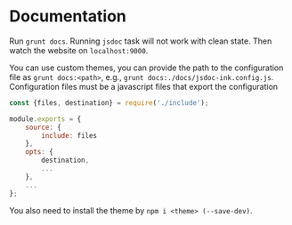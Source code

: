 # Documentation

Run ``grunt docs``. Running `jsdoc` task will not work with clean state.
Then watch the website on `localhost:9000`.

You can use custom themes, you can provide the path to the configuration file
as ``grunt docs:<path>``, e.g., ``grunt docs:./docs/jsdoc-ink.config.js``. 
Configuration files must be a javascript files that export the configuration
````js
const {files, destination} = require('./include');

module.exports = {
    source: {
        include: files
    },
    opts: {
        destination,
        ...
    },
    ...
};
````
You also need to install the theme by ``npm i <theme> (--save-dev)``.
